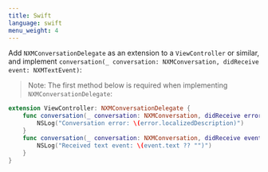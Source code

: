 ```yaml
---
title: Swift
language: swift
menu_weight: 4
---
```


Add `NXMConversationDelegate` as an extension to a `ViewController` or similar, and implement `conversation(_ conversation: NXMConversation, didReceive event: NXMTextEvent)`:

> Note: The first method below is required when implementing `NXMConversationDelegate`:

```swift
extension ViewController: NXMConversationDelegate {
    func conversation(_ conversation: NXMConversation, didReceive error: Error) {
        NSLog("Conversation error: \(error.localizedDescription)")
    }
    func conversation(_ conversation: NXMConversation, didReceive event: NXMTextEvent) {
        NSLog("Received text event: \(event.text ?? "")")
    }
}
```
